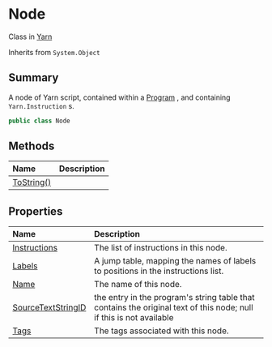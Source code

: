 # Node

Class in [Yarn](/api/csharp/yarn.md)

Inherits from `System.Object`

## Summary


A node of Yarn script, contained within a  <a href="yarn.program.md">Program</a> , and
containing  <code>Yarn.Instruction</code> s.


```csharp
public class Node
```

## Methods

|Name|Description|
|:---|:---|
|[ToString()](/api/csharp/yarn.node.tostring.md)||

## Properties

|Name|Description|
|:---|:---|
|[Instructions](/api/csharp/yarn.node.instructions.md)|The list of instructions in this node.|
|[Labels](/api/csharp/yarn.node.labels.md)|A jump table, mapping the names of labels to positions in the instructions list.|
|[Name](/api/csharp/yarn.node.name.md)|The name of this node.|
|[SourceTextStringID](/api/csharp/yarn.node.sourcetextstringid.md)|the entry in the program's string table that contains the original text of this node; null if this is not available|
|[Tags](/api/csharp/yarn.node.tags.md)|The tags associated with this node.|

